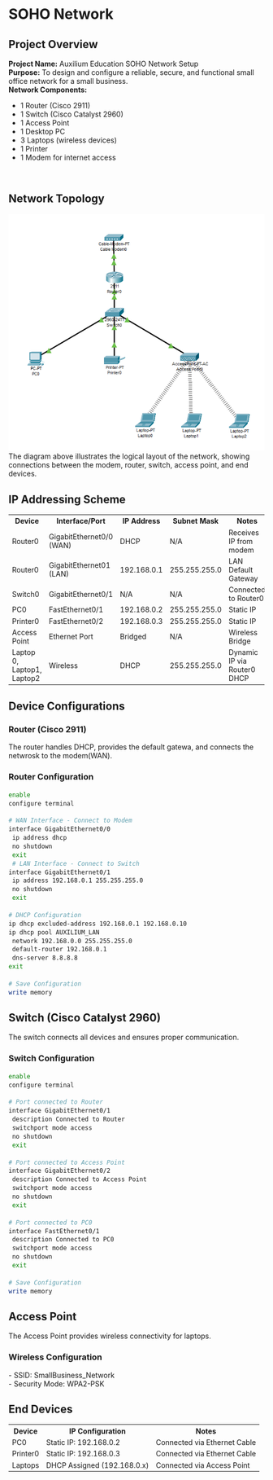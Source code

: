 <h1>SOHO Network</h1>

<h2>Project Overview</h2>
<strong>Project Name:</strong> Auxilium Education SOHO Network Setup <br />
<strong>Purpose:</strong> To design and configure a reliable, secure, and functional small office network for a small business. <br />
<strong>Network Components:</strong>

- 1 Router (Cisco 2911) <br />
- 1 Switch (Cisco Catalyst 2960) <br />
- 1 Access Point <br />
- 1 Desktop PC <br />
- 3 Laptops (wireless devices) <br />
- 1 Printer <br />
- 1 Modem for internet access 
<br />


<h2>Network Topology</h2>

![Network Topology](NetworkTopology.png)
<br />
The diagram above illustrates the logical layout of the network, showing connections between the modem, router, switch, access point, and end devices.

<h2>IP Addressing Scheme</h2>
<table>
 <tr>
  <th>Device</th>
  <th>Interface/Port</th>
  <th>IP Address</th>
  <th>Subnet Mask</th>
  <th>Notes</th>
 </tr>
 <tr>
  <td>Router0</td>
  <td>GigabitEthernet0/0 (WAN)</td>
  <td>DHCP</td>
  <td>N/A</td>
  <td>Receives IP from modem</td>
 </tr>
  <tr>
  <td>Router0</td>
  <td>GigabitEthernet01 (LAN)</td>
  <td>192.168.0.1</td>
  <td>255.255.255.0</td>
  <td>LAN Default Gateway</td>
 </tr>
  <tr>
  <td>Switch0</td>
  <td>GigabitEthernet0/1</td>
  <td>N/A</td>
  <td>N/A</td>
  <td>Connected to Router0</td>
 </tr>
  <tr>
  <td>PC0</td>
  <td>FastEthernet0/1</td>
  <td>192.168.0.2</td>
  <td>255.255.255.0</td>
  <td>Static IP</td>
 </tr>
  <tr>
  <td>Printer0</td>
  <td>FastEthernet0/2</td>
  <td>192.168.0.3</td>
  <td>255.255.255.0</td>
  <td>Static IP</td>
 </tr>
  <tr>
  <td>Access Point</td>
  <td>Ethernet Port</td>
  <td>Bridged</td>
  <td>N/A</td>
  <td>Wireless Bridge</td>
 </tr>
  <tr>
  <td>Laptop 0, Laptop1, Laptop2</td>
  <td>Wireless</td>
  <td>DHCP</td>
  <td>255.255.255.0</td>
  <td>Dynamic IP via Router0 DHCP</td>
 </tr>
</table>

<h2>Device Configurations</h2>
<h3>Router (Cisco 2911)</h3>
The router handles DHCP, provides the default gatewa, and connects the netwrosk to the modem(WAN).
<br />
<h3>Router Configuration</h3>

```sh
enable
configure terminal

# WAN Interface - Connect to Modem
interface GigabitEthernet0/0
 ip address dhcp
 no shutdown
 exit
 # LAN Interface - Connect to Switch
interface GigabitEthernet0/1
 ip address 192.168.0.1 255.255.255.0
 no shutdown
 exit

# DHCP Configuration
ip dhcp excluded-address 192.168.0.1 192.168.0.10
ip dhcp pool AUXILIUM_LAN
 network 192.168.0.0 255.255.255.0
 default-router 192.168.0.1
 dns-server 8.8.8.8
exit

# Save Configuration
write memory
```
<h2>Switch (Cisco Catalyst 2960)</h2>
The switch connects all devices and ensures proper communication.
<br />
<h3>Switch Configuration</h3>

```sh
enable
configure terminal

# Port connected to Router
interface GigabitEthernet0/1
 description Connected to Router
 switchport mode access
 no shutdown
 exit

# Port connected to Access Point
interface GigabitEthernet0/2
 description Connected to Access Point
 switchport mode access
 no shutdown
 exit

# Port connected to PC0
interface FastEthernet0/1
 description Connected to PC0
 switchport mode access
 no shutdown
 exit

# Save Configuration
write memory
```
<h2>Access Point</h2>
The Access Point provides wireless connectivity for laptops.
<br />
<h3>Wireless Configuration</h3>
- SSID: SmallBusiness_Network <br />
- Security Mode: WPA2-PSK <br />
<h2>End Devices</h2>
<table>
 <tr>
  <th>Device</th>
  <th>IP Configuration</th>
  <th>Notes</th>
 </tr>
 <tr>
  <td>PC0</td>
  <td>Static IP: 192.168.0.2</td>
  <td>Connected via Ethernet Cable</td>
 </tr>
  <tr>
  <td>Printer0</td>
  <td>Static IP: 192.168.0.3</td>
  <td>Connected via Ethernet Cable</td>
 </tr>
  <tr>
  <td>Laptops</td>
  <td>DHCP Assigned (192.168.0.x)</td>
  <td>Connected via Access Point</td>
 </tr>
</table>
